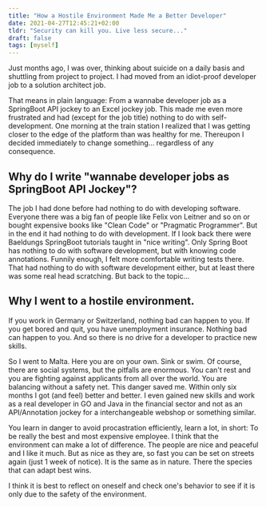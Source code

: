 ```yaml
---
title: "How a Hostile Environment Made Me a Better Developer"
date: 2021-04-27T12:45:21+02:00
tldr: "Security can kill you. Live less secure..."
draft: false
tags: [myself]
---
```


Just months ago, I was over, thinking about suicide on a daily basis and shuttling from project to project.
I had moved from an idiot-proof developer job to a solution architect job. 
<!--more-->
That means in plain language:
From a wannabe developer job as a SpringBoot API jockey to an Excel jockey job. This made me even more frustrated and had (except for the job title) nothing to do with self-development. One morning at the train station I realized that I was getting closer to the edge of the platform than was healthy for me. Thereupon I decided immediately to change something... regardless of any consequence.

## Why do I write "wannabe developer jobs as SpringBoot API Jockey"?

The job I had done before had nothing to do with developing software. Everyone there was a big fan
of people like Felix von Leitner and so on or bought expensive books like "Clean Code" or "Pragmatic Programmer". But in the end it had nothing to do with development.
If I look back there were Baeldungs SpringBoot tutorials taught in "nice writing". Only Spring Boot has nothing to do with software development, but with knowing code annotations. Funnily enough, I felt more comfortable writing tests there.
That had nothing to do with software development either, but at least there was some real head scratching.
But back to the topic...

## Why I went to a hostile environment.

If you work in Germany or Switzerland, nothing bad can happen to you. If you get bored and quit, you have unemployment insurance. Nothing bad can happen to you. And so there is no drive for a developer to practice new skills.

So I went to Malta. Here you are on your own. Sink or swim. Of course, there are social systems, but the pitfalls are enormous. You can't rest and you are fighting against applicants from all over the world. You are balancing without a safety net.
This danger saved me. Within only six months I got (and feel) better and better. I even gained new skills and work as a real developer in GO and Java in the financial sector and not as an API/Annotation jockey for a interchangeable webshop or something similar.

You learn in danger to avoid procastration efficiently, learn a lot, in short: To be really the best and most expensive employee. I think that the environment can make a lot of difference. The people are nice and peaceful and I like it much. 
But as nice as they are, so fast you can be set on streets again (just 1 week of notice). It is the same as in nature. There the species that can adapt best wins.

I think it is best to reflect on oneself and check one's behavior to see if it is only due to the safety of the environment.
